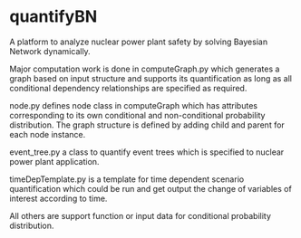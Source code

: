 # quantifyBN
A platform to analyze nuclear power plant safety by solving Bayesian Network dynamically.

Major computation work is done in computeGraph.py which generates a graph based on input structure and supports its quantification as long as all conditional dependency relationships are specified as required. 

node.py defines node class in computeGraph which has attributes corresponding to its own conditional and non-conditional probability distribution. The graph structure is defined by adding child and parent for each node instance.

event_tree.py a class to quantify event trees which is specified to nuclear power plant application.

timeDepTemplate.py is a template for time dependent scenario quantification which could be run and get output the change of variables of interest according to time.

All others are support function or input data for conditional probability distribution. 
